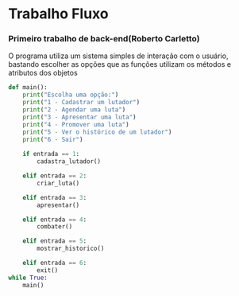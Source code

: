 # Trabalho Fluxo
### Primeiro trabalho de back-end(Roberto Carletto)
O programa utiliza um sistema simples de interação com o usuário, bastando escolher as opções que as funções utilizam os métodos e atributos dos objetos
~~~Python
def main():
    print("Escolha uma opção:")
    print("1 - Cadastrar um lutador")
    print("2 - Agendar uma luta")
    print("3 - Apresentar uma luta")
    print("4 - Promover uma luta")
    print("5 - Ver o histórico de um lutador")
    print("6 - Sair")
    
    if entrada == 1:
        cadastra_lutador()

    elif entrada == 2:
        criar_luta()

    elif entrada == 3:
        apresentar()

    elif entrada == 4:
        combater()       

    elif entrada == 5:
        mostrar_historico()

    elif entrada == 6:
        exit()
while True:
    main()
    
~~~
